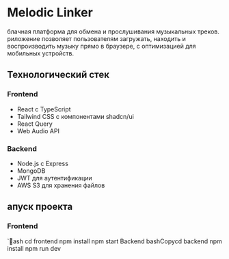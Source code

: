# Melodic Linker

блачная платформа для обмена и прослушивания музыкальных треков. риложение позволяет пользователям загружать, находить и воспроизводить музыку прямо в браузере, с оптимизацией для мобильных устройств.

## Технологический стек

### Frontend
- React с TypeScript
- Tailwind CSS с компонентами shadcn/ui
- React Query
- Web Audio API

### Backend
- Node.js с Express
- MongoDB
- JWT для аутентификации
- AWS S3 для хранения файлов

## апуск проекта

### Frontend
`ash
cd frontend
npm install
npm start
Backend
bashCopycd backend
npm install
npm run dev
